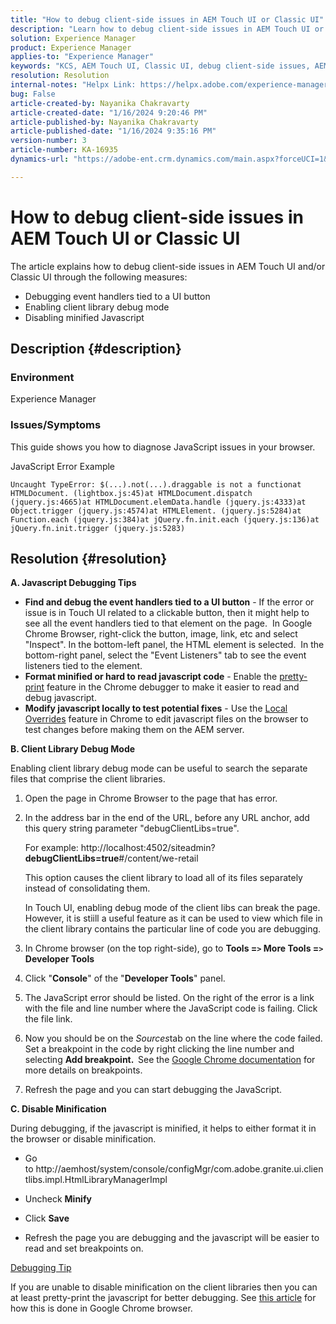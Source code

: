 ```yaml
---
title: "How to debug client-side issues in AEM Touch UI or Classic UI"
description: "Learn how to debug client-side issues in AEM Touch UI or Classic UI."
solution: Experience Manager
product: Experience Manager
applies-to: "Experience Manager"
keywords: "KCS, AEM Touch UI, Classic UI, debug client-side issues, AEM, debugging event handlers, client library debug mode"
resolution: Resolution
internal-notes: "Helpx Link: https://helpx.adobe.com/experience-manager/kb/How-to-debug-javascript-errors-in-AEM.html"
bug: False
article-created-by: Nayanika Chakravarty
article-created-date: "1/16/2024 9:20:46 PM"
article-published-by: Nayanika Chakravarty
article-published-date: "1/16/2024 9:35:16 PM"
version-number: 3
article-number: KA-16935
dynamics-url: "https://adobe-ent.crm.dynamics.com/main.aspx?forceUCI=1&pagetype=entityrecord&etn=knowledgearticle&id=39c9ae17-b5b4-ee11-a569-6045bd0063aa"

---
```

# How to debug client-side issues in AEM Touch UI or Classic UI


The article explains how to debug client-side issues in AEM Touch UI and/or Classic UI through the following measures:

- Debugging event handlers tied to a UI button
- Enabling client library debug mode
- Disabling minified Javascript


## Description {#description}


### <b>Environment</b>

Experience Manager

### <b>Issues/Symptoms</b>

This guide shows you how to diagnose JavaScript issues in your browser.

JavaScript Error Example




```
Uncaught TypeError: $(...).not(...).draggable is not a functionat HTMLDocument. (lightbox.js:45)at HTMLDocument.dispatch (jquery.js:4665)at HTMLDocument.elemData.handle (jquery.js:4333)at Object.trigger (jquery.js:4574)at HTMLElement. (jquery.js:5284)at Function.each (jquery.js:384)at jQuery.fn.init.each (jquery.js:136)at jQuery.fn.init.trigger (jquery.js:5283)
```



## Resolution {#resolution}


<b>A. Javascript Debugging Tips</b>

- <b>Find and debug the event handlers tied to a UI button</b> - If the error or issue is in Touch UI related to a clickable button, then it might help to see all the event handlers tied to that element on the page.  In Google Chrome Browser, right-click the button, image, link, etc and select "Inspect". In the bottom-left panel, the HTML element is selected.  In the bottom-right panel, select the "Event Listeners" tab to see the event listeners tied to the element.
- <b>Format minified or hard to read javascript code</b> - Enable the [pretty-print](https://developers.google.com/web/tools/chrome-devtools/javascript/pretty-print) feature in the Chrome debugger to make it easier to read and debug javascript.
- <b>Modify javascript locally to test potential fixes</b> - Use the [Local Overrides](https://developers.google.com/web/updates/2018/01/devtools#overrides) feature in Chrome to edit javascript files on the browser to test changes before making them on the AEM server.


<b>B. Client Library Debug Mode</b>

Enabling client library debug mode can be useful to search the separate files that comprise the client libraries.

1. Open the page in Chrome Browser to the page that has error.
2. In the address bar in the end of the URL, before any URL anchor, add this query string parameter "debugClientLibs=true".

    For example: http://localhost:4502/siteadmin?<b>debugClientLibs=true</b>#/content/we-retail

    This option causes the client library to load all of its files separately instead of consolidating them.

    In Touch UI, enabling debug mode of the client libs can break the page.  However, it is stiill a useful feature as it can be used to view which file in the client library contains the particular line of code you are debugging.
3. In Chrome browser (on the top right-side), go to <b>Tools =`>` More Tools =`>` Developer Tools</b>
4. Click "<b>Console</b>" of the "<b>Developer Tools</b>" panel.
5. The JavaScript error should be listed. On the right of the error is a link with the file and line number where the JavaScript code is failing. Click the file link.
6. Now you should be on the *Sources*tab on the line where the code failed. Set a breakpoint in the code by right clicking the line number and selecting <b>Add breakpoint.  </b>See the [Google Chrome documentation](https://developers.google.com/web/tools/chrome-devtools/javascript/breakpoints) for more details on breakpoints.
7. Refresh the page and you can start debugging the JavaScript.


<b>C. Disable Minification</b>

During debugging, if the javascript is minified, it helps to either format it in the browser or disable minification.

- Go to http://aemhost/system/console/configMgr/com.adobe.granite.ui.clientlibs.impl.HtmlLibraryManagerImpl


- Uncheck <b>Minify</b>


- Click <b>Save</b>


- Refresh the page you are debugging and the javascript will be easier to read and set breakpoints on.


<u>Debugging Tip</u>

If you are unable to disable minification on the client libraries then you can at least pretty-print the javascript for better debugging. See [this article](https://developers.google.com/web/tools/chrome-devtools/javascript/pretty-print) for how this is done in Google Chrome browser.
